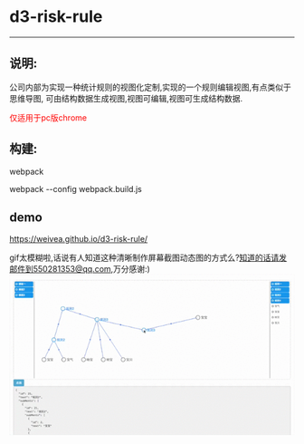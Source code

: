 # d3-risk-rule
***
## 说明:

公司内部为实现一种统计规则的视图化定制,实现的一个规则编辑视图,有点类似于思维导图,
可由结构数据生成视图,视图可编辑,视图可生成结构数据.

<font color=red>仅适用于pc版chrome</font>

## 构建:

webpack

webpack --config webpack.build.js

## demo

https://weivea.github.io/d3-risk-rule/

gif太模糊啦,话说有人知道这种清晰制作屏幕截图动态图的方式么?知道的话请发邮件到550281353@qq.com,万分感谢:)
![样例](./desc.gif)